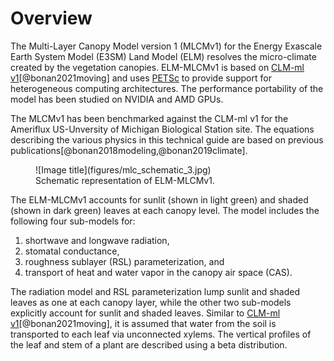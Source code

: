 # Overview

The Multi-Layer Canopy Model version 1 (MLCMv1) for the Energy Exascale Earth System Model (E3SM)
Land Model (ELM) resolves the micro-climate created by the vegetation canopies. 
ELM-MLCMv1 is based on [CLM-ml v1](https://github.com/gbonan/CLM-ml_v1)[@bonan2021moving] and
uses [PETSc](https://petsc.org) to provide support for heterogeneous computing architectures.
The performance portability of the model has been studied on NVIDIA and AMD GPUs.
<!--and a speedup of 25-50 times has been shown on a GPU relative to a CPU.-->
The MLCMv1 has been benchmarked against the CLM-ml v1 for the Ameriflux US-Unversity of Michigan
Biological Station site. The equations describing the various physics in this technical guide are
based on previous publications[@bonan2018modeling,@bonan2019climate].

<figure markdown>
  ![Image title](figures/mlc_schematic_3.jpg)
  <figcaption>
  Schematic representation of ELM-MLCMv1.
  </figcaption>
</figure>

The ELM-MLCMv1 accounts for sunlit (shown in light green) and shaded (shown in dark green) leaves at each canopy
level. The model includes the following four sub-models for:

1. shortwave and longwave radiation,
2. stomatal conductance,
3. roughness sublayer (RSL) parameterization, and
4. transport of heat and water vapor in the canopy air space (CAS).

The radiation model and RSL parameterization lump sunlit and
shaded leaves as one at each canopy layer, while the other two sub-models explicitly account
for sunlit and shaded leaves. Similar to [CLM-ml v1](https://github.com/gbonan/CLM-ml_v1)[@bonan2021moving],
it is assumed that water from the soil is transported to each leaf via unconnected xylems.
The vertical profiles of the leaf and stem of a plant are described using a beta distribution.